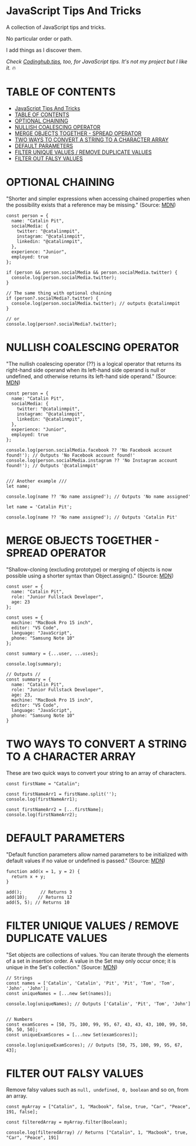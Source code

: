 # JavaScript Tips And Tricks
A collection of JavaScript tips and tricks.

No particular order or path.

I add things as I discover them. 

*Check [Codinghub.tips](https://codinghub.tips/), too, for JavaScript tips. It's not my project but I like it.* 🔥

# TABLE OF CONTENTS
- [JavaScript Tips And Tricks](#javascript-tips-and-tricks)
- [TABLE OF CONTENTS](#table-of-contents)
- [OPTIONAL CHAINING](#optional-chaining)
- [NULLISH COALESCING OPERATOR](#nullish-coalescing-operator)
- [MERGE OBJECTS TOGETHER - SPREAD OPERATOR](#merge-objects-together---spread-operator)
- [TWO WAYS TO CONVERT A STRING TO A CHARACTER ARRAY](#two-ways-to-convert-a-string-to-a-character-array)
- [DEFAULT PARAMETERS](#default-parameters)
- [FILTER UNIQUE VALUES / REMOVE DUPLICATE VALUES](#filter-unique-values--remove-duplicate-values)
- [FILTER OUT FALSY VALUES](#filter-out-falsy-values)

# OPTIONAL CHAINING

"Shorter and simpler expressions when accessing chained properties when the possibility exists that a reference may be missing." (Source: [MDN](https://developer.mozilla.org/en-US/docs/Web/JavaScript/Reference/Operators/Optional_chaining))

```
const person = {
  name: "Catalin Pit",
  socialMedia: {
    twitter: "@catalinmpit",
    instagram: "@catalinmpit",
    linkedin: "@catalinmpit",
  },
  experience: "Junior",
  employed: true
};

if (person && person.socialMedia && person.socialMedia.twitter) {
  console.log(person.socialMedia.twitter);
}

// The same thing with optional chaining
if (person?.socialMedia?.twitter) {
  console.log(person.socialMedia.twitter); // outputs @catalinmpit
}

// or
console.log(person?.socialMedia?.twitter);
```

# NULLISH COALESCING OPERATOR

"The nullish coalescing operator (??) is a logical operator that returns its right-hand side operand when its left-hand side operand is null or undefined, and otherwise returns its left-hand side operand." (Source: [MDN](https://developer.mozilla.org/en-US/docs/Web/JavaScript/Reference/Operators/Nullish_coalescing_operator))

```
const person = {
  name: "Catalin Pit",
  socialMedia: {
    twitter: "@catalinmpit",
    instagram: "@catalinmpit",
    linkedin: "@catalinmpit",
  },
  experience: "Junior",
  employed: true
};

console.log(person.socialMedia.facebook ?? 'No Facebook account found!'); // Outputs 'No Facebook account found!'
console.log(person.socialMedia.instagram ?? 'No Instagram account found!'); // Outputs '@catalinmpit'


/// Another example ///
let name;

console.log(name ?? 'No name assigned'); // Outputs 'No name assigned'

let name = 'Catalin Pit';

console.log(name ?? 'No name assigned'); // Outputs 'Catalin Pit'
```

# MERGE OBJECTS TOGETHER - SPREAD OPERATOR

"Shallow-cloning (excluding prototype) or merging of objects is now possible using a shorter syntax than Object.assign()." (Source: [MDN](https://developer.mozilla.org/en-US/docs/Web/JavaScript/Reference/Operators/Spread_syntax))

```
const user = {
  name: "Catalin Pit",
  role: "Junior Fullstack Developer",
  age: 23
};

const uses = {
  machine: "MacBook Pro 15 inch",
  editor: "VS Code",
  language: "JavaScript",
  phone: "Samsung Note 10"
};

const summary = {...user, ...uses};

console.log(summary); 

// Outputs //
const summary = {
  name: "Catalin Pit",
  role: "Junior Fullstack Developer",
  age: 23,
  machine: "MacBook Pro 15 inch",
  editor: "VS Code",
  language: "JavaScript",
  phone: "Samsung Note 10"
}
```

# TWO WAYS TO CONVERT A STRING TO A CHARACTER ARRAY 

These are two quick ways to convert your string to an array of characters.

```
const firstName = "Catalin";

const firstNameArr1 = firstName.split('');
console.log(firstNameArr1);

const firstNameArr2 = [...firstName];
console.log(firstNameArr2);
```

# DEFAULT PARAMETERS 

"Default function parameters allow named parameters to be initialized with default values if no value or undefined is passed." (Source: [MDN](https://developer.mozilla.org/en-US/docs/Web/JavaScript/Reference/Functions/Default_parameters))

```
function add(x = 1, y = 2) {
  return x + y;
}

add();       // Returns 3
add(10);    // Returns 12
add(5, 5); // Returns 10
```

# FILTER UNIQUE VALUES / REMOVE DUPLICATE VALUES

"Set objects are collections of values. You can iterate through the elements of a set in insertion order. A value in the Set may only occur once; it is unique in the Set's collection." (Source: [MDN](https://developer.mozilla.org/en-US/docs/Web/JavaScript/Reference/Global_Objects/Set))

```
// Strings
const names = ['Catalin', 'Catalin', 'Pit', 'Pit', 'Tom', 'Tom', 'John', 'John'];
const uniqueNames = [...new Set(names)];

console.log(uniqueNames); // Outputs ['Catalin', 'Pit', 'Tom', 'John']


// Numbers
const examScores = [50, 75, 100, 99, 95, 67, 43, 43, 43, 100, 99, 50, 50, 50, 50];
const uniqueExamScores = [...new Set(examScores)];

console.log(uniqueExamScores); // Outputs [50, 75, 100, 99, 95, 67, 43];
```

# FILTER OUT FALSY VALUES

Remove falsy values such as `null, undefined, 0, boolean` and so on, from an array. 

```
const myArray = ["Catalin", 1, "Macbook", false, true, "Car", "Peace", 191, false];

const filteredArray = myArray.filter(Boolean);

console.log(filteredArray) // Returns ["Catalin", 1, "Macbook", true, "Car", "Peace", 191]
```